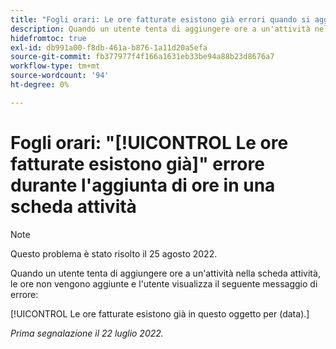 ```yaml
---
title: "Fogli orari: Le ore fatturate esistono già errori quando si aggiungono ore su una scheda attività"
description: Quando un utente tenta di aggiungere ore a un'attività nella scheda attività, le ore non vengono aggiunte e l'utente visualizza un messaggio di errore.
hidefromtoc: true
exl-id: db991a00-f8db-461a-b876-1a11d20a5efa
source-git-commit: fb377977f4f166a1631eb33be94a88b23d8676a7
workflow-type: tm+mt
source-wordcount: '94'
ht-degree: 0%

---
```


# Fogli orari: &quot;[!UICONTROL Le ore fatturate esistono già]&quot; errore durante l&#39;aggiunta di ore in una scheda attività

>[!NOTE]
>
>Questo problema è stato risolto il 25 agosto 2022.

Quando un utente tenta di aggiungere ore a un&#39;attività nella scheda attività, le ore non vengono aggiunte e l&#39;utente visualizza il seguente messaggio di errore:

[!UICONTROL Le ore fatturate esistono già in questo oggetto per (data).]

_Prima segnalazione il 22 luglio 2022._
